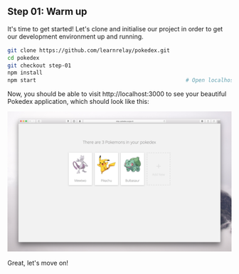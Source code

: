 ## Step 01: Warm up

It's time to get started! Let's clone and initialise our project in order to get our development environment up and running.

```sh
git clone https://github.com/learnrelay/pokedex.git
cd pokedex
git checkout step-01
npm install
npm start                                               # Open localhost:3000
```

Now, you should be able to visit http://localhost:3000 to see your beautiful Pokedex application, which should look like this:

![](../images/pokedex.png)

Great, let's move on!
